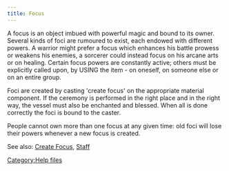 ```yaml
---
title: Focus
---
```


A focus is an object imbued with powerful magic and bound to its owner.
Several kinds of foci are rumoured to exist, each endowed with different
powers. A warrior might prefer a focus which enhances his battle prowess
or weakens his enemies, a sorcerer could instead focus on his arcane
arts or on healing. Certain focus powers are constantly active; others
must be explicitly called upon, by USING the item - on oneself, on
someone else or on an entire group.

Foci are created by casting 'create focus' on the appropriate material
component. If the ceremony is performed in the right place and in the
right way, the vessel must also be enchanted and blessed. When all is
done correctly the foci is bound to the caster.

People cannot own more than one focus at any given time: old foci will
lose their powers whenever a new focus is created.

See also: [Create Focus](Create_Focus "wikilink"),
[Staff](Staff "wikilink")

[Category:Help files](Category:Help_files "wikilink")